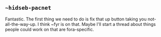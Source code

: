 ## `~hidseb-pacnet`
Fantastic.  The first thing we need to do is fix that up button taking you not-all-the-way-up.  I think ~fyr is on that.  Maybe I'll start a thread about things people could work on that are fora-specific.